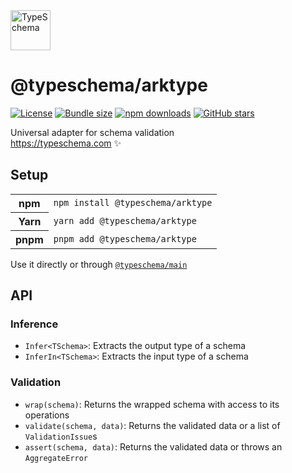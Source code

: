 <!-- This file is generated. Do not modify it manually! -->

<img src="https://typeschema.com/assets/logo.png" width="64px" alt="TypeSchema" />
<h1>@typeschema/arktype</h1>
<p>
  <a href="https://opensource.org/licenses/MIT" rel="nofollow"><img src="https://img.shields.io/github/license/decs/typeschema" alt="License"></a>
  <a href="https://bundlephobia.com/package/@typeschema/arktype" rel="nofollow"><img src="https://img.shields.io/bundlephobia/minzip/%40typeschema%2Farktype" alt="Bundle size"></a>
  <a href="https://www.npmjs.com/package/@typeschema/arktype" rel="nofollow"><img src="https://img.shields.io/npm/dw/@typeschema/arktype.svg" alt="npm downloads"></a>
  <a href="https://github.com/decs/typeschema/stargazers" rel="nofollow"><img src="https://img.shields.io/github/stars/decs/typeschema" alt="GitHub stars"></a>
</p>
<p>
  Universal adapter for schema validation
  <br />
  <a href="https://typeschema.com">https://typeschema.com</a> ✨
</p>

## Setup

<table>
  <tr>
    <th>npm</th>
    <td><code>npm install @typeschema/arktype</code></td>
  </tr>
  <tr>
    <th>Yarn</th>
    <td><code>yarn add @typeschema/arktype</code></td>
  </tr>
  <tr>
    <th>pnpm</th>
    <td><code>pnpm add @typeschema/arktype</code></td>
  </tr>
</table>

Use it directly or through [`@typeschema/main`](https://github.com/decs/typeschema/tree/main/packages/main)

## API

### Inference
- `Infer<TSchema>`: Extracts the output type of a schema
- `InferIn<TSchema>`: Extracts the input type of a schema
### Validation
- `wrap(schema)`: Returns the wrapped schema with access to its operations
- `validate(schema, data)`: Returns the validated data or a list of `ValidationIssue`s
- `assert(schema, data)`: Returns the validated data or throws an `AggregateError`
